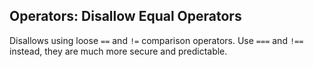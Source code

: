 ## Operators: Disallow Equal Operators

Disallows using loose `==` and `!=` comparison operators. Use `===` and `!==` instead, they are much more secure and predictable.
